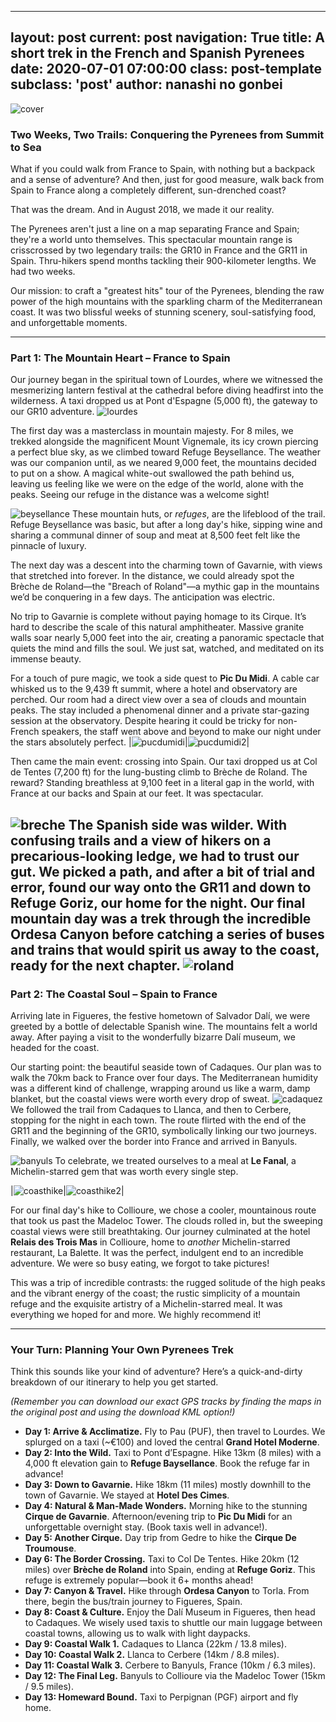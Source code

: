 
---
layout: post
current: post
navigation: True
title: A short trek in the French and Spanish Pyrenees
date: 2020-07-01 07:00:00
class: post-template
subclass: 'post'
author: nanashi no gonbei
---

![cover](/images/pyrenees/vignemalewide.jpg)

### Two Weeks, Two Trails: Conquering the Pyrenees from Summit to Sea

What if you could walk from France to Spain, with nothing but a backpack and a sense of adventure? And then, just for good measure, walk back from Spain to France along a completely different, sun-drenched coast?

That was the dream. And in August 2018, we made it our reality.

The Pyrenees aren't just a line on a map separating France and Spain; they're a world unto themselves. This spectacular mountain range is crisscrossed by two legendary trails: the GR10 in France and the GR11 in Spain. Thru-hikers spend months tackling their 900-kilometer lengths. We had two weeks.

Our mission: to craft a "greatest hits" tour of the Pyrenees, blending the raw power of the high mountains with the sparkling charm of the Mediterranean coast. It was two blissful weeks of stunning scenery, soul-satisfying food, and unforgettable moments.

---

### **Part 1: The Mountain Heart – France to Spain**

Our journey began in the spiritual town of Lourdes, where we witnessed the mesmerizing lantern festival at the cathedral before diving headfirst into the wilderness. A taxi dropped us at Pont d'Espagne (5,000 ft), the gateway to our GR10 adventure.
![lourdes](/images/pyrenees/lourdes.jpg)

The first day was a masterclass in mountain majesty. For 8 miles, we trekked alongside the magnificent Mount Vignemale, its icy crown piercing a perfect blue sky, as we climbed toward Refuge Beysellance. The weather was our companion until, as we neared 9,000 feet, the mountains decided to put on a show. A magical white-out swallowed the path behind us, leaving us feeling like we were on the edge of the world, alone with the peaks. Seeing our refuge in the distance was a welcome sight!

![beysellance](/images/pyrenees/refuge%20beysellance.jpg)
These mountain huts, or *refuges*, are the lifeblood of the trail. Refuge Beysellance was basic, but after a long day's hike, sipping wine and sharing a communal dinner of soup and meat at 8,500 feet felt like the pinnacle of luxury.

The next day was a descent into the charming town of Gavarnie, with views that stretched into forever. In the distance, we could already spot the Brèche de Roland—the "Breach of Roland"—a mythic gap in the mountains we’d be conquering in a few days. The anticipation was electric.

No trip to Gavarnie is complete without paying homage to its Cirque. It’s hard to describe the scale of this natural amphitheater. Massive granite walls soar nearly 5,000 feet into the air, creating a panoramic spectacle that quiets the mind and fills the soul. We just sat, watched, and meditated on its immense beauty.

For a touch of pure magic, we took a side quest to **Pic Du Midi**. A cable car whisked us to the 9,439 ft summit, where a hotel and observatory are perched. Our room had a direct view over a sea of clouds and mountain peaks. The stay included a phenomenal dinner and a private star-gazing session at the observatory. Despite hearing it could be tricky for non-French speakers, the staff went above and beyond to make our night under the stars absolutely perfect.
|![pucdumidi](/images/pyrenees/pic%20du%20midi.jpg)|![pucdumidi2](/images/pyrenees/picdumidi-sunset2.jpg)|

Then came the main event: crossing into Spain. Our taxi dropped us at Col de Tentes (7,200 ft) for the lung-busting climb to Brèche de Roland. The reward? Standing breathless at 9,100 feet in a literal gap in the world, with France at our backs and Spain at our feet. It was spectacular.

![breche](/images/pyrenees/breche%20de%20roland%20france.jpg)
The Spanish side was wilder. With confusing trails and a view of hikers on a precarious-looking ledge, we had to trust our gut. We picked a path, and after a bit of trial and error, found our way onto the GR11 and down to Refuge Goriz, our home for the night. Our final mountain day was a trek through the incredible Ordesa Canyon before catching a series of buses and trains that would spirit us away to the coast, ready for the next chapter.
![roland](/images/pyrenees/refuge%20goriz.jpg)
---

### **Part 2: The Coastal Soul – Spain to France**

Arriving late in Figueres, the festive hometown of Salvador Dalí, we were greeted by a bottle of delectable Spanish wine. The mountains felt a world away. After paying a visit to the wonderfully bizarre Dalí museum, we headed for the coast.

Our starting point: the beautiful seaside town of Cadaques. Our plan was to walk the 70km back to France over four days. The Mediterranean humidity was a different kind of challenge, wrapping around us like a warm, damp blanket, but the coastal views were worth every drop of sweat.
![cadaquez](/images/pyrenees/cadaques-1.jpg)
We followed the trail from Cadaques to Llanca, and then to Cerbere, stopping for the night in each town. The route flirted with the end of the GR11 and the beginning of the GR10, symbolically linking our two journeys. Finally, we walked over the border into France and arrived in Banyuls.

![banyuls](/images/pyrenees/banyuls.jpg)
 To celebrate, we treated ourselves to a meal at **Le Fanal**, a Michelin-starred gem that was worth every single step.

|![coasthike](/images/pyrenees/coast-hike-2.jpg)|![coasthike2](/images/pyrenees/coast-hike-3.jpg)|

For our final day's hike to Collioure, we chose a cooler, mountainous route that took us past the Madeloc Tower. The clouds rolled in, but the sweeping coastal views were still breathtaking. Our journey culminated at the hotel **Relais des Trois Mas** in Collioure, home to *another* Michelin-starred restaurant, La Balette. It was the perfect, indulgent end to an incredible adventure. We were so busy eating, we forgot to take pictures!

This was a trip of incredible contrasts: the rugged solitude of the high peaks and the vibrant energy of the coast; the rustic simplicity of a mountain refuge and the exquisite artistry of a Michelin-starred meal. It was everything we hoped for and more. We highly recommend it!

---

### **Your Turn: Planning Your Own Pyrenees Trek**

Think this sounds like your kind of adventure? Here’s a quick-and-dirty breakdown of our itinerary to help you get started.

*(Remember you can download our exact GPS tracks by finding the maps in the original post and using the download KML option!)*

* **Day 1: Arrive & Acclimatize.** Fly to Pau (PUF), then travel to Lourdes. We splurged on a taxi (~€100) and loved the central **Grand Hotel Moderne**.
* **Day 2: Into the Wild.** Taxi to Pont d’Espagne. Hike 13km (8 miles) with a 4,000 ft elevation gain to **Refuge Baysellance**. Book the refuge far in advance!
* **Day 3: Down to Gavarnie.** Hike 18km (11 miles) mostly downhill to the town of Gavarnie. We stayed at **Hotel Des Cimes**.
* **Day 4: Natural & Man-Made Wonders.** Morning hike to the stunning **Cirque de Gavarnie**. Afternoon/evening trip to **Pic Du Midi** for an unforgettable overnight stay. (Book taxis well in advance!).
* **Day 5: Another Cirque.** Day trip from Gedre to hike the **Cirque De Troumouse**.
* **Day 6: The Border Crossing.** Taxi to Col De Tentes. Hike 20km (12 miles) over **Brèche de Roland** into Spain, ending at **Refuge Goriz**. This refuge is extremely popular—book it 6+ months ahead!
* **Day 7: Canyon & Travel.** Hike through **Ordesa Canyon** to Torla. From there, begin the bus/train journey to Figueres, Spain.
* **Day 8: Coast & Culture.** Enjoy the Dalí Museum in Figueres, then head to Cadaques. We wisely used taxis to shuttle our main luggage between coastal towns, allowing us to walk with light daypacks.
* **Day 9: Coastal Walk 1.** Cadaques to Llanca (22km / 13.8 miles).
* **Day 10: Coastal Walk 2.** Llanca to Cerbere (14km / 8.8 miles).
* **Day 11: Coastal Walk 3.** Cerbere to Banyuls, France (10km / 6.3 miles).
* **Day 12: The Final Leg.** Banyuls to Collioure via the Madeloc Tower (15km / 9.5 miles).
* **Day 13: Homeward Bound.** Taxi to Perpignan (PGF) airport and fly home.
